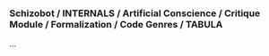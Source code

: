 ### Schizobot / INTERNALS / Artificial Conscience / Critique Module / Formalization / Code Genres / TABULA
...
